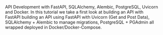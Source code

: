 API Development with FastAPI, SQLAlchemy, Alembic, PostgreSQL, Uvicorn and Docker. In this tutorial we take a first look at building an API with FastAPI building an API using FastAPI with Uvicorn (Get and Post Data),
SQLAlchemy + Alembic to manage migrations, PostgreSQL + PGAdmin  all wrapped deployed in Docker/Docker-Compose.
